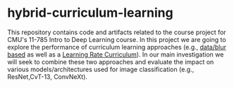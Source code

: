# hybrid-curriculum-learning
This repository contains code and artifacts related to the course project for CMU's 11-785 Intro to Deep Learning course. In this project we are going to explore the performance of curriculum learning approaches (e.g., [data/blur based](https://proceedings.neurips.cc/paper/2020/file/f6a673f09493afcd8b129a0bcf1cd5bc-Paper.pdf) as well as a [Learning Rate Curriculum](https://arxiv.org/pdf/2205.09180)). In our main investigation we will seek to combine these two approaches and evaluate the impact on various models/architectures used for image classification (e.g., ResNet,CvT-13, ConvNeXt).